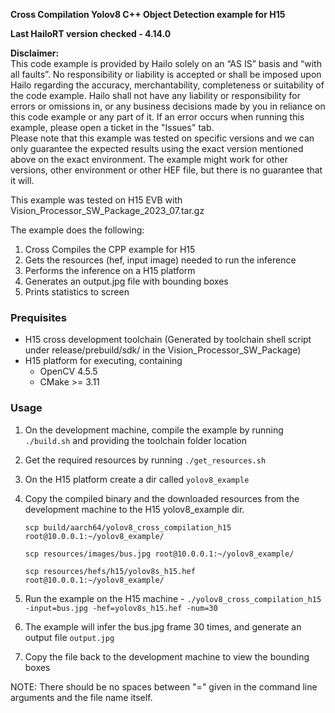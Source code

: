 **Cross Compilation Yolov8 C++ Object Detection example for H15**

**Last HailoRT version checked - 4.14.0**

**Disclaimer:** <br />
This code example is provided by Hailo solely on an “AS IS” basis and “with all faults”. No responsibility or liability is accepted or shall be imposed upon Hailo regarding the accuracy, merchantability, completeness or suitability of the code example. Hailo shall not have any liability or responsibility for errors or omissions in, or any business decisions made by you in reliance on this code example or any part of it. If an error occurs when running this example, please open a ticket in the "Issues" tab.<br />
Please note that this example was tested on specific versions and we can only guarantee the expected results using the exact version mentioned above on the exact environment. The example might work for other versions, other environment or other HEF file, but there is no guarantee that it will.


This example was tested on H15 EVB with Vision_Processor_SW_Package_2023_07.tar.gz

The example does the following:

1. Cross Compiles the CPP example for H15
2. Gets the resources (hef, input image) needed to run the inference
3. Performs the inference on a H15 platform
4. Generates an output.jpg file with bounding boxes
5. Prints statistics to screen

### Prequisites ###
- H15 cross development toolchain (Generated by toolchain shell script under release/prebuild/sdk/ in the Vision_Processor_SW_Package)
- H15 platform for executing, containing
  - OpenCV 4.5.5
  - CMake >= 3.11

### Usage ###
1. On the development machine, compile the example by running `./build.sh` and providing the toolchain folder location
2. Get the required resources by running `./get_resources.sh`
3. On the H15 platform create a dir called `yolov8_example`
4. Copy the compiled binary and the downloaded resources from the development machine to the H15 yolov8_example dir.

   `scp build/aarch64/yolov8_cross_compilation_h15 root@10.0.0.1:~/yolov8_example/`

   `scp resources/images/bus.jpg root@10.0.0.1:~/yolov8_example/`

   `scp resources/hefs/h15/yolov8s_h15.hef root@10.0.0.1:~/yolov8_example/`

5. Run the example on the H15 machine - `./yolov8_cross_compilation_h15 -input=bus.jpg -hef=yolov8s_h15.hef -num=30`
6. The example will infer the bus.jpg frame 30 times, and generate an output file `output.jpg`
7. Copy the file back to the development machine to view the bounding boxes

NOTE: There should be no spaces between "=" given in the command line arguments and the file name itself.  
